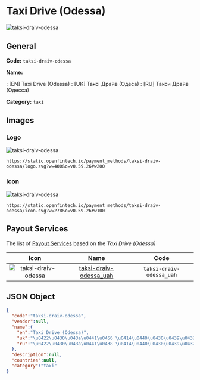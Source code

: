 
# Taxi Drive (Odessa) 
![taksi-draiv-odessa](https://static.openfintech.io/payment_methods/taksi-draiv-odessa/logo.svg?w=400&c=v0.59.26#w200)  

## General 
**Code:** `taksi-draiv-odessa` 
 
**Name:** 
 
:	[EN] Taxi Drive (Odessa) 
:	[UK] Таксі Драйв (Одеса) 
:	[RU] Такси Драйв (Одесса) 
 
**Category:** `taxi` 
 

## Images 

### Logo 
![taksi-draiv-odessa](https://static.openfintech.io/payment_methods/taksi-draiv-odessa/logo.svg?w=400&c=v0.59.26#w200)  

```
https://static.openfintech.io/payment_methods/taksi-draiv-odessa/logo.svg?w=400&c=v0.59.26#w200
```  

### Icon 
![taksi-draiv-odessa](https://static.openfintech.io/payment_methods/taksi-draiv-odessa/icon.svg?w=278&c=v0.59.26#w100)  

```
https://static.openfintech.io/payment_methods/taksi-draiv-odessa/icon.svg?w=278&c=v0.59.26#w100
```  

## Payout Services 
 
The list of [Payout Services](/payout-services/) based on the _Taxi Drive (Odessa)_ 

|Icon|Name|Code| 
|:---:|:---:|:---:| 
|![taksi-draiv-odessa](https://static.openfintech.io/payout_methods/taksi-draiv-odessa/icon.png?w=278&c=v0.59.26#w40) |[taksi-draiv-odessa_uah](/payout-services/taksi-draiv-odessa_uah/)|`taksi-draiv-odessa_uah`| 
 

## JSON Object 

```json
{
  "code":"taksi-draiv-odessa",
  "vendor":null,
  "name":{
    "en":"Taxi Drive (Odessa)",
    "uk":"\u0422\u0430\u043a\u0441\u0456 \u0414\u0440\u0430\u0439\u0432 (\u041e\u0434\u0435\u0441\u0430)",
    "ru":"\u0422\u0430\u043a\u0441\u0438 \u0414\u0440\u0430\u0439\u0432 (\u041e\u0434\u0435\u0441\u0441\u0430)"
  },
  "description":null,
  "countries":null,
  "category":"taxi"
}
```  
